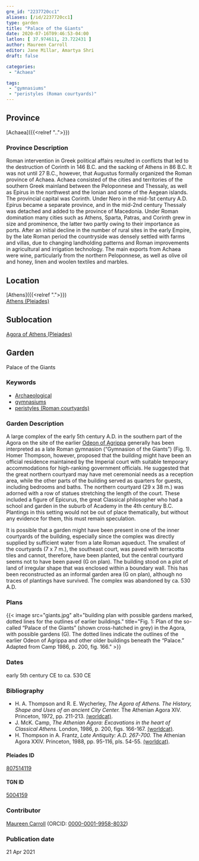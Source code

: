 ```yaml
---
gre_id: "2237720cc1"
aliases: [/id/2237720cc1]
type: garden
title: "Palace of the Giants"
date: 2020-07-16T09:46:53-04:00
latlon: [ 37.974611, 23.722431 ]
author: Maureen Carroll
editor: Jane Millar, Amartya Shri
draft: false

categories:
 - "Achaea"

tags:
 - "gymnasiums"
 - "peristyles (Roman courtyards)"
---
```


## Province
[Achaea]({{<relref "..">}})

### Province Description
Roman intervention in Greek political affairs resulted in conflicts that led to the destruction of Corinth in 146 B.C. and the sacking of Athens in 86 B.C. It was not until 27 B.C., however, that Augustus formally organized the Roman province of Achaea. Achaea consisted of the cities and territories of the southern Greek mainland between the Peloponnese and Thessaly, as well as Epirus in the northwest and the Ionian and some of the Aegean islands.
The provincial capital was Corinth. Under Nero in the mid-1st century A.D. Epirus became a separate province, and in the mid-2nd century Thessaly was detached and added to the province of Macedonia. Under Roman domination many cities such as Athens, Sparta, Patras, and Corinth grew in size and prominence, the latter two partly owing to their importance as ports.  After an initial decline in the number of rural sites in the early Empire, by the late Roman period the countryside was densely settled with farms and villas, due to changing landholding patterns and Roman improvements in agricultural and irrigation technology. The main exports from Achaea were wine, particularly from the northern Peloponnese, as well as olive oil and honey, linen and woolen textiles and marbles.

## Location
[Athens]({{<relref ".">}}) \
[Athens (Pleiades)](https://pleiades.stoa.org/places/579885)

## Sublocation
[Agora of Athens (Pleiades)](https://pleiades.stoa.org/places/807514119)

## Garden
Palace of the Giants

### Keywords
- [Archaeological](#)
- [gymnasiums](http://vocab.getty.edu/page/aat/300007297)
- [peristyles (Roman courtyards)](http://vocab.getty.edu/page/aat/300080971)

### Garden Description
A large complex of the early 5th century A.D. in the southern part of the Agora on the site of the earlier [Odeon of Agrippa](http://agora.ascsa.net/id/agora/monument/odeion) generally has been interpreted as a late Roman gymnasion (“Gymnasion of the Giants”) (Fig. 1).  Homer Thompson, however, proposed that the building might have been an official residence maintained by the Imperial court with suitable temporary accommodations for high-ranking government officials.  He suggested that the great northern courtyard may have met ceremonial needs as a reception area, while the other parts of the building served as quarters for guests, including bedrooms and baths.  The northern courtyard (29 x 38 m.) was adorned with a row of statues stretching the length of the court.  These included a figure of Epicurus, the great Classical philosopher who had a school and garden in the suburb of Academy in the 4th century B.C.  Plantings in this setting would not be out of place thematically, but without any evidence for them, this must remain speculation.  

It is possible that a garden might have been present in one of the inner courtyards of the building, especially since the complex was directly supplied by sufficient water from a late Roman aqueduct.  The smallest of the courtyards (7 x 7 m.), the southeast court, was paved with terracotta tiles and cannot, therefore, have been planted, but the central courtyard seems not to have been paved (G on plan).  The building stood on a plot of land of irregular shape that was enclosed within a boundary wall.  This has been reconstructed as an informal garden area (G on plan), although no traces of plantings have survived.  The complex was abandoned by ca. 530 A.D.


<!--### Maps-->

<!--
{{< image src="image_name.ext" alt="alt_text" title="CAPTION" >}}
-->

### Plans
{{< image src="giants.jpg" alt="building plan with possible gardens marked, dotted lines for the outlines of earlier buildings." title="Fig. 1: Plan of the so-called “Palace of the Giants” (shown cross-hatched in grey) in the Agora, with possible gardens (G). The dotted lines indicate the outlines of the earlier Odeon of Agrippa and other older buildings beneath the “Palace.” Adapted from Camp 1986, p. 200, fig. 166." >}}

<!--### Images-->

<!--
{{< image src="image_name.ext" alt="alt_text" title="CAPTION" >}}
-->

### Dates
early 5th century CE to ca. 530 CE

### Bibliography
* H. A. Thompson and R. E. Wycherley, *The Agora of Athens. The History, Shape and Uses of an ancient City Center.* The Athenian Agora XIV. Princeton, 1972, pp. 211-213. [(worldcat)](http://www.worldcat.org/oclc/805087483).
* J. McK. Camp, *The Athenian Agora: Excavations in the heart of Classical Athens.* London, 1986, p. 200, figs. 166-167. [(worldcat)](http://www.worldcat.org/oclc/1153939923).
* H. Thompson in A. Frantz, *Late Antiquity: A.D. 267-700.* The Athenian Agora XXIV. Princeton, 1988, pp. 95-116, pls. 54-55. [(worldcat)](http://www.worldcat.org/oclc/63179976).

#### Pleiades ID
[807514119](https://pleiades.stoa.org/places/807514119)

#### TGN ID
[5004159](http://vocab.getty.edu/page/tgn/5004159)

### Contributor
[Maureen Carroll](link) (ORCID: [0000-0001-9958-8032](https://orcid.org/0000-0001-9958-8032))

### Publication date

21 Apr 2021

<!--### Related articles-->

<!-- Links to other related articles. Leave blank for now -->
